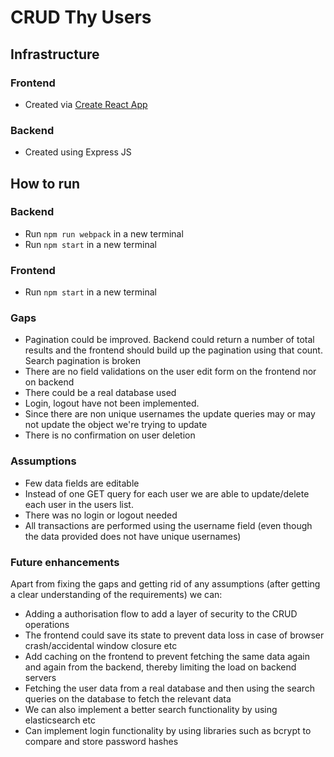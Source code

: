 # CRUD Thy Users

## Infrastructure

### Frontend

- Created via [Create React App](https://reactjs.org/docs/create-a-new-react-app.html)

### Backend

- Created using Express JS

## How to run

### Backend

- Run `npm run webpack` in a new terminal
- Run `npm start` in a new terminal

### Frontend

- Run `npm start` in a new terminal

### Gaps
- Pagination could be improved. Backend could return a number of total results and the frontend should build up the pagination using that count. Search pagination is broken
- There are no field validations on the user edit form on the frontend nor on backend
- There could be a real database used
- Login, logout have not been implemented.
- Since there are non unique usernames the update queries may or may not update the object we're trying to update
- There is no confirmation on user deletion


### Assumptions
- Few data fields are editable
- Instead of one GET query for each user we are able to update/delete each user in the users list.
- There was no login or logout needed
- All transactions are performed using the username field (even though the data provided does not have unique usernames)

### Future enhancements

Apart from fixing the gaps and getting rid of any assumptions (after getting a clear understanding of the requirements) we can:

- Adding a authorisation flow to add a layer of security to the CRUD operations
- The frontend could save its state to prevent data loss in case of browser crash/accidental window closure etc
- Add caching on the frontend to prevent fetching the same data again and again from the backend, thereby limiting the load on backend servers
- Fetching the user data from a real database and then using the search queries on the database to fetch the relevant data
- We can also implement a better search functionality by using elasticsearch etc
- Can implement login functionality by using libraries such as bcrypt to compare and store password hashes
